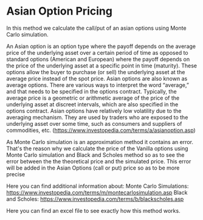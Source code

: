 # Asian Option Pricing
In this method we calculate the call/put of an asian options using Monte Carlo simulation.

An Asian option is an option type where the payoff depends on the average price of the underlying asset over a certain period of time as opposed to standard options (American and European) where the payoff depends on the price of the underlying asset at a specific point in time (maturity). These options allow the buyer to purchase (or sell) the underlying asset at the average price instead of the spot price. Asian options are also known as average options. There are various ways to interpret the word “average,” and that needs to be specified in the options contract. Typically, the average price is a geometric or arithmetic average of the price of the underlying asset at discreet intervals, which are also specified in the options contract. Asian options have relatively low volatility due to the averaging mechanism. They are used by traders who are exposed to the underlying asset over some time, such as consumers and suppliers of commodities, etc. (https://www.investopedia.com/terms/a/asianoption.asp)

As Monte Carlo simulation is an approximation method it contains an error. That's the reason why we calculate the price of the Vanilla options using Monte Carlo simulation and Black and Scholes method so as to see the error between the the theoretical price and the simulated price. This error will be added in the Asian Options (call or put) price so as to be more precise 

Here you can find additional information about: 
Monte Carlo Simulations: https://www.investopedia.com/terms/m/montecarlosimulation.asp
Black and Scholes: https://www.investopedia.com/terms/b/blackscholes.asp

Here you can find an excel file to see exactly how this method works.
